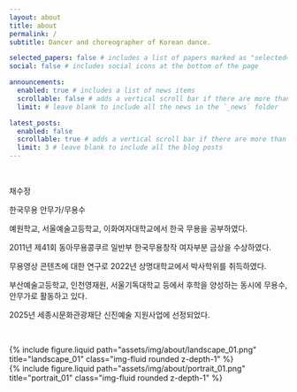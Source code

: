 ```yaml
---
layout: about
title: about
permalink: /
subtitle: Dancer and choreographer of Korean dance.

selected_papers: false # includes a list of papers marked as "selected={true}"
social: false # includes social icons at the bottom of the page

announcements:
  enabled: true # includes a list of news items
  scrollable: false # adds a vertical scroll bar if there are more than 3 news items
  limit: # leave blank to include all the news in the `_news` folder

latest_posts:
  enabled: false
  scrollable: true # adds a vertical scroll bar if there are more than 3 new posts items
  limit: 3 # leave blank to include all the blog posts
---
```


&nbsp;

<p class="noto-sans-kr mb-1">채수정</p>

<p class="post-description">한국무용 안무가/무용수</p>

예원학교, 서울예술고등학교, 이화여자대학교에서 한국 무용을 공부하였다.

2011년 제41회 동아무용콩쿠르 일반부 한국무용창작 여자부분 금상을 수상하였다.

무용영상 콘텐츠에 대한 연구로 2022년 상명대학교에서 박사학위를 취득하였다.

부산예술고등학교, 인천영재원, 서울기독대학교 등에서 후학을 양성하는 동시에 무용수, 안무가로 활동하고 있다.

2025년 세종시문화관광재단 신진예술 지원사업에 선정되었다.

&nbsp;

<div class="row justify-content-sm-center">
    <div class="col-sm-8 mt-3 mt-md-0">
        {% include figure.liquid path="assets/img/about/landscape_01.png" title="landscape_01" class="img-fluid rounded z-depth-1" %}
    </div>
    <div class="col-sm-4 mt-3 mt-md-0">
        {% include figure.liquid path="assets/img/about/portrait_01.png" title="portrait_01" class="img-fluid rounded z-depth-1" %}
    </div>
</div>

&nbsp;
